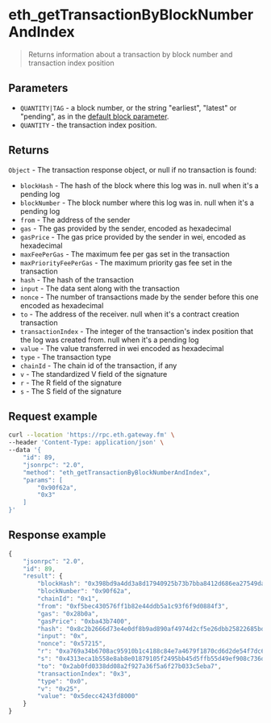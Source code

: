 # eth_getTransactionByBlockNumberAndIndex


> Returns information about a transaction by block number and transaction index
  position


## Parameters

- `QUANTITY|TAG` - a block number, or the string "earliest", "latest" or "pending", as in the [default block parameter](https://eth.wiki/json-rpc/API#the-default-block-parameter).
- `QUANTITY` - the transaction index position.

## Returns

`Object` - The transaction response object, or null if no transaction is found:

- `blockHash` - The hash of the block where this log was in. null when it's a pending log
- `blockNumber` - The block number where this log was in. null when it's a pending log
- `from` - The address of the sender
- `gas` - The gas provided by the sender, encoded as hexadecimal
- `gasPrice` - The gas price provided by the sender in wei, encoded as hexadecimal
- `maxFeePerGas` - The maximum fee per gas set in the transaction
- `maxPriorityFeePerGas` - The maximum priority gas fee set in the transaction
- `hash` - The hash of the transaction
- `input` - The data sent along with the transaction
- `nonce` - The number of transactions made by the sender before this one encoded as hexadecimal
- `to` - The address of the receiver. null when it's a contract creation transaction
- `transactionIndex` - The integer of the transaction's index position that the log was created from. null when it's a pending log
- `value` - The value transferred in wei encoded as hexadecimal
- `type` - The transaction type
- `chainId` - The chain id of the transaction, if any
- `v` - The standardized V field of the signature
- `r` - The R field of the signature
- `s` - The S field of the signature

## **Request example**

```bash
curl --location 'https://rpc.eth.gateway.fm' \
--header 'Content-Type: application/json' \
--data '{
    "id": 89,
    "jsonrpc": "2.0",
    "method": "eth_getTransactionByBlockNumberAndIndex",
    "params": [
        "0x90f62a",
        "0x3"
    ]
}'
```

## **Response example**

```javascript
{
    "jsonrpc": "2.0",
    "id": 89,
    "result": {
        "blockHash": "0x398bd9a4dd3a8d17940925b73b7bba8412d686ea27549dadc6311ff45e5740b8",
        "blockNumber": "0x90f62a",
        "chainId": "0x1",
        "from": "0xf5bec430576ff1b82e44ddb5a1c93f6f9d0884f3",
        "gas": "0x28b0a",
        "gasPrice": "0xba43b7400",
        "hash": "0x8c2b2666d73e4e0df8b9ad890af4974d2cf5e26dbb25822685bd7e49e86d38e3",
        "input": "0x",
        "nonce": "0x57215",
        "r": "0xa769a34b6708ac95910b1c4188c84e7a4679f1870cd6d2de54f7dc6203ea7e26",
        "s": "0x4313eca1b558e8ab8e01879105f2495bb45d5ffb55d49ef908c736d1dcab8bb",
        "to": "0x2ab0fd0338dd08a2f927a36f5a6f27b033c5eba7",
        "transactionIndex": "0x3",
        "type": "0x0",
        "v": "0x25",
        "value": "0x5decc4243fd8000"
    }
}
```
